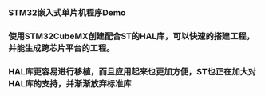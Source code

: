 ###  STM32嵌入式单片机程序Demo  

### 使用STM32CubeMX创建配合ST的HAL库，可以快速的搭建工程，并能生成跨芯片平台的工程。
### HAL库更容易进行移植，而且应用起来也更加方便，ST也正在加大对HAL库的支持，并渐渐放弃标准库